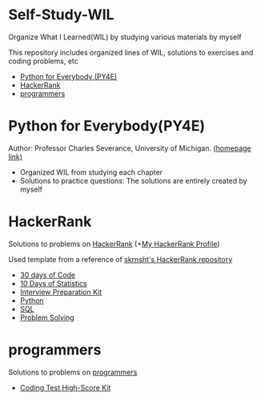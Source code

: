 # Self-Study-WIL
Organize What I Learned(WIL) by studying various materials by myself

This repository includes organized lines of WIL, solutions to exercises and coding problems, etc

* [Python for Everybody (PY4E)](#python-for-everybody(py4e))
* [HackerRank](#HackerRank)
* [programmers](#programmers)

# Python for Everybody(PY4E)

Author: Professor Charles Severance, University of Michigan. [(homepage link)](https://www.py4e.com/)

* Organized WIL from studying each chapter
* Solutions to practice questions: The solutions are entirely created by myself

# HackerRank

Solutions to problems on [HackerRank](https://www.hackerrank.com) (+[My HackerRank Profile](https://www.hackerrank.com/will_data))

Used template from a reference of [skrnsht's HackerRank repository](https://github.com/sknsht/HackerRank)

* [30 days of Code](HackerRank)
* [10 Days of Statistics](HackerRank)
* [Interview Preparation Kit](HackerRank)
* [Python](HackerRank)
* [SQL](HackerRank)
* [Problem Solving](HackerRank)

# programmers

Solutions to problems on [programmers](https://programmers.co.kr/learn/challenges)

* [Coding Test High-Score Kit](programmers)